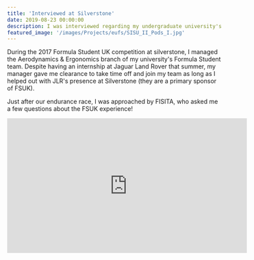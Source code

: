 ```yaml
---
title: 'Interviewed at Silverstone'
date: 2019-08-23 00:00:00
description: I was interviewed regarding my undergraduate university's Formula Student team during FSUK 2017.
featured_image: '/images/Projects/eufs/SISU_II_Pods_I.jpg'
---
```

During the 2017 Formula Student UK competition at silverstone, I managed the Aerodynamics & Ergonomics branch of my university's Formula Student team. Despite having an internship at Jaguar Land Rover that summer, my manager gave me clearance to take time off and join my team as long as I helped out with JLR's presence at Silverstone (they are a primary sponsor of FSUK).

Just after our endurance race, I was approached by FISITA, who asked me a few questions about the FSUK experience!
<iframe width="560" height="315" src="https://www.youtube.com/embed/lzudD8_Yt-8" frameborder="0" allow="accelerometer; autoplay; encrypted-media; gyroscope; picture-in-picture" allowfullscreen></iframe>